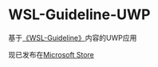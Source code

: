 # WSL-Guideline-UWP 

基于[《WSL-Guideline》](https://github.com/WangJiaxiang96/WSL-Guideline)内容的UWP应用

现已发布在[Microsoft Store](https://www.microsoft.com/en-us/store/p/wsl-guideline/9n73v46804z8)
